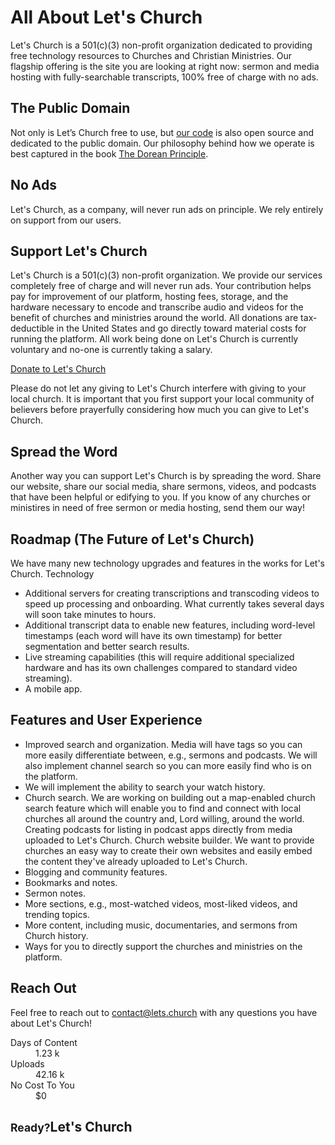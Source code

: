# All About Let's Church

Let's Church is a 501(c)(3) non-profit organization dedicated to providing free technology resources to Churches and Christian Ministries. Our flagship offering is the site you are looking at right now: sermon and media hosting with fully-searchable transcripts, 100% free of charge with no ads.

## The Public Domain

Not only is Let’s Church free to use, but [our code](https://gitlab.com/letschurch) is also open source and dedicated to the public domain. Our philosophy behind how we operate is best captured in the book [The Dorean Principle](https://thedoreanprinciple.org/).

## No Ads

Let's Church, as a company, will never run ads on principle. We rely entirely on support from our users.

## Support Let's Church

Let's Church is a 501(c)(3) non-profit organization. We provide our services completely free of charge and will never run ads. Your contribution helps pay for improvement of our platform, hosting fees, storage, and the hardware necessary to encode and transcribe audio and videos for the benefit of churches and ministries around the world. All donations are tax-deductible in the United States and go directly toward material costs for running the platform. All work being done on Let's Church is currently voluntary and no-one is currently taking a salary.

<a href="https://www.zeffy.com/en-US/donation-form/5da9e1c3-a8e2-4bb4-817a-5dbbb968ec6b">Donate to Let's Church</a>

Please do not let any giving to Let's Church interfere with giving to your local church. It is important that you first support your local community of believers before prayerfully considering how much you can give to Let's Church.

## Spread the Word

Another way you can support Let's Church is by spreading the word. Share our website, share our social media, share sermons, videos, and podcasts that have been helpful or edifying to you. If you know of any churches or ministires in need of free sermon or media hosting, send them our way!

## Roadmap (The Future of Let's Church)

We have many new technology upgrades and features in the works for Let's Church.
Technology

- Additional servers for creating transcriptions and transcoding videos to speed up processing and onboarding. What currently takes several days will soon take minutes to hours.
- Additional transcript data to enable new features, including word-level timestamps (each word will have its own timestamp) for better segmentation and better search results.
- Live streaming capabilities (this will require additional specialized hardware and has its own challenges compared to standard video streaming).
- A mobile app.

## Features and User Experience

- Improved search and organization. Media will have tags so you can more easily differentiate between, e.g., sermons and podcasts. We will also implement channel search so you can more easily find who is on the platform.
- We will implement the ability to search your watch history.
- Church search. We are working on building out a map-enabled church search feature which will enable you to find and connect with local churches all around the country and, Lord willing, around the world. Creating podcasts for listing in podcast apps directly from media uploaded to Let's Church. Church website builder. We want to provide churches an easy way to create their own websites and easily embed the content they've already uploaded to Let's Church.
- Blogging and community features.
- Bookmarks and notes.
- Sermon notes.
- More sections, e.g., most-watched videos, most-liked videos, and trending topics.
- More content, including music, documentaries, and sermons from Church history.
- Ways for you to directly support the churches and ministries on the platform.

## Reach Out

Feel free to reach out to [contact@lets.church](mailto:contact@lets.) with any questions you have about Let's Church!

<dl class="about-stats">
  <div class="about-stats__stat">
    <dt class="about-stats__stat__label">Days of Content</dt>
    <dd class="about-stats__stat__value">1.23 k</dd>
  </div>
  <div class="about-stats__stat">
    <dt class="about-stats__stat__label">Uploads</dt>
    <dd class="about-stats__stat__value">42.16 k</dd>
  </div>
  <div class="about-stats__stat">
    <dt class="about-stats__stat__label">No Cost To You</dt>
    <dd class="about-stats__stat__value">$0</dd>
  </div>
</dl>

<h2 class="about-ready"><small>Ready?</small><strong class="about-ready__lc">Let's Church</strong></h2>
